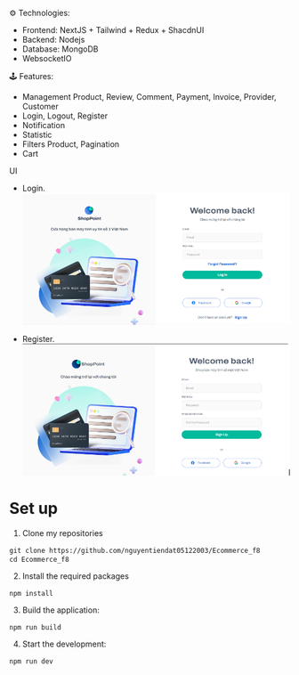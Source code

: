 ⚙️ Technologies:

- Frontend: NextJS + Tailwind + Redux + ShacdnUI
- Backend: Nodejs
- Database: MongoDB
- WebsocketIO

🕹️ Features:

- Management Product, Review, Comment, Payment, Invoice, Provider, Customer
- Login, Logout, Register
- Notification
- Statistic
- Filters Product, Pagination
- Cart

UI

- Login.
  ![Getting Started](./frontend/src/app/assets/img/show/login.png)

- Register.
  ![Getting Started](./frontend/src/app/assets/img/show/register.png)

# Set up

1. Clone my repositories

```
git clone https://github.com/nguyentiendat05122003/Ecommerce_f8
cd Ecommerce_f8
```

2. Install the required packages

```
npm install
```

3. Build the application:

```
npm run build
```

4. Start the development:

```
npm run dev
```
